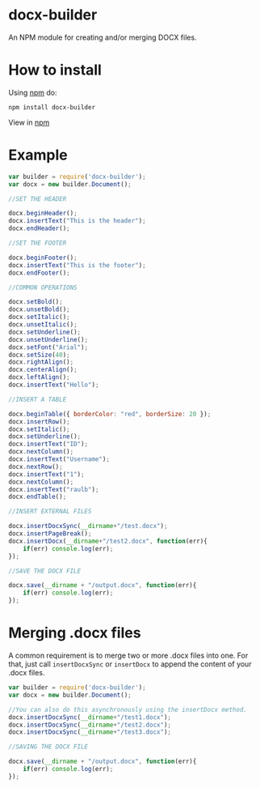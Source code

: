 # docx-builder

An NPM module for creating and/or merging DOCX files.

# How to install

Using [npm](https://www.npmjs.com/) do:

```
npm install docx-builder
```

View in [npm](https://www.npmjs.com/package/docx-builder)

# Example

``` js
var builder = require('docx-builder');
var docx = new builder.Document();

//SET THE HEADER

docx.beginHeader();
docx.insertText("This is the header");
docx.endHeader();

//SET THE FOOTER

docx.beginFooter();
docx.insertText("This is the footer");
docx.endFooter();

//COMMON OPERATIONS

docx.setBold();
docx.unsetBold();
docx.setItalic();
docx.unsetItalic();
docx.setUnderline();
docx.unsetUnderline();
docx.setFont("Arial");
docx.setSize(40);
docx.rightAlign();
docx.centerAlign();
docx.leftAlign();
docx.insertText("Hello");

//INSERT A TABLE

docx.beginTable({ borderColor: "red", borderSize: 20 });
docx.insertRow();
docx.setItalic();
docx.setUnderline();
docx.insertText("ID");
docx.nextColumn();
docx.insertText("Username");
docx.nextRow();
docx.insertText("1");
docx.nextColumn();
docx.insertText("raulb");
docx.endTable();

//INSERT EXTERNAL FILES

docx.insertDocxSync(__dirname+"/test.docx");
docx.insertPageBreak();
docx.insertDocx(__dirname+"/test2.docx", function(err){
	if(err) console.log(err);
});

//SAVE THE DOCX FILE

docx.save(__dirname + "/output.docx", function(err){
	if(err) console.log(err);
});

```

# Merging .docx files

A common requirement is to merge two or more .docx files into one. For that, just call
`insertDocxSync` or `insertDocx` to append the content of your .docx files.

``` js
var builder = require('docx-builder');
var docx = new builder.Document();

//You can also do this asynchronously using the insertDocx method.
docx.insertDocxSync(__dirname+"/test1.docx"); 
docx.insertDocxSync(__dirname+"/test2.docx");
docx.insertDocxSync(__dirname+"/test3.docx");

//SAVING THE DOCX FILE

docx.save(__dirname + "/output.docx", function(err){
	if(err) console.log(err);
});

```
